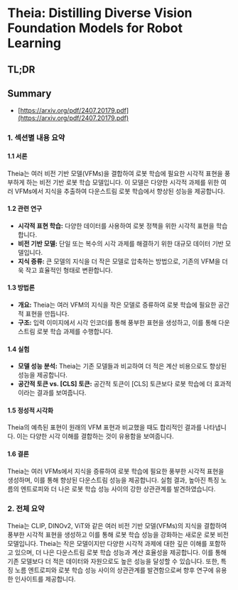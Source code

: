 # Theia: Distilling Diverse Vision Foundation Models for Robot Learning
## TL;DR
## Summary
- [https://arxiv.org/pdf/2407.20179.pdf](https://arxiv.org/pdf/2407.20179.pdf)

### 1. 섹션별 내용 요약

#### 1.1 서론

Theia는 여러 비전 기반 모델(VFMs)을 결합하여 로봇 학습에 필요한 시각적 표현을 풍부하게 하는 비전 기반 로봇 학습 모델입니다. 이 모델은 다양한 시각적 과제를 위한 여러 VFMs에서 지식을 추출하여 다운스트림 로봇 학습에서 향상된 성능을 제공합니다.

#### 1.2 관련 연구
- **시각적 표현 학습:** 다양한 데이터를 사용하여 로봇 정책을 위한 시각적 표현을 학습합니다.
- **비전 기반 모델:** 단일 또는 복수의 시각 과제를 해결하기 위한 대규모 데이터 기반 모델입니다.
- **지식 증류:** 큰 모델의 지식을 더 작은 모델로 압축하는 방법으로, 기존의 VFM을 더욱 작고 효율적인 형태로 변환합니다.

#### 1.3 방법론
- **개요:** Theia는 여러 VFM의 지식을 작은 모델로 증류하여 로봇 학습에 필요한 공간적 표현을 만듭니다.
- **구조:** 입력 이미지에서 시각 인코더를 통해 풍부한 표현을 생성하고, 이를 통해 다운스트림 로봇 학습 과제를 수행합니다.

#### 1.4 실험
- **모델 성능 분석:** Theia는 기존 모델들과 비교하여 더 적은 계산 비용으로도 향상된 성능을 제공합니다.
- **공간적 토큰 vs. [CLS] 토큰:** 공간적 토큰이 [CLS] 토큰보다 로봇 학습에 더 효과적이라는 결과를 보여줍니다.

#### 1.5 정성적 시각화
Theia의 예측된 표현이 원래의 VFM 표현과 비교했을 때도 합리적인 결과를 나타냅니다. 이는 다양한 시각 이해를 결합하는 것이 유용함을 보여줍니다.

#### 1.6 결론
Theia는 여러 VFMs에서 지식을 증류하여 로봇 학습에 필요한 풍부한 시각적 표현을 생성하며, 이를 통해 향상된 다운스트림 성능을 제공합니다. 실험 결과, 높아진 특징 노름의 엔트로피와 더 나은 로봇 학습 성능 사이의 강한 상관관계를 발견하였습니다.

### 2. 전체 요약

Theia는 CLIP, DINOv2, ViT와 같은 여러 비전 기반 모델(VFMs)의 지식을 결합하여 풍부한 시각적 표현을 생성하고 이를 통해 로봇 학습 성능을 강화하는 새로운 로봇 비전 모델입니다. Theia는 작은 모델이지만 다양한 시각적 과제에 대한 깊은 이해를 포함하고 있으며, 더 나은 다운스트림 로봇 학습 성능과 계산 효율성을 제공합니다. 이를 통해 기존 모델보다 더 적은 데이터와 자원으로도 높은 성능을 달성할 수 있습니다. 또한, 특징 노름 엔트로피와 로봇 학습 성능 사이의 상관관계를 발견함으로써 향후 연구에 유용한 인사이트를 제공합니다.